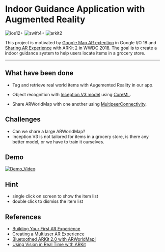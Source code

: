 # Indoor Guidance Application with Augmented Reality
![ios12+](https://img.shields.io/badge/ios-12%2B-blue.svg)
![swift4+](https://img.shields.io/badge/swift-4%2B-orange.svg)
![arkit2](https://img.shields.io/badge/arkit-2-brightgreen.svg)

This project is motivated by [Google Map AR extention](https://youtu.be/ogfYd705cRs?t=5098) in Google I/O 18 and [Sharing AR Experience](https://www.apple.com/newsroom/2018/06/apple-unveils-arkit-2/?videoid=0e9ddba360be9dd77ac4881ea2fa6cdb) with ARKit 2 in WWDC 2018. 
The goal is to create a indoor guidance system to help users locate items in a grocery store. 


---

## What have been done

- Tag and retrieve real world items with Augemented Reality in our app. 

- Object recognition with [Inception V3 model](https://developer.apple.com/machine-learning/model-details/Inception-v3.txt) using [CoreML](https://developer.apple.com/documentation/coreml).
- Share ARWorldMap with one another using [MultipeerConnectivity](MultipeerConnectivity).

## Challenges
- Can we share a large ARWorldMap?
- Inception V3 is not tailored for items in a grocery store, is there any better model, or we have to train it ourselves.



## Demo
[![Demo_Video](https://github.com/Willjay90/Gotcha/blob/master/resources/youtube_demo.png)](https://youtu.be/jRBHVMcQzR0)

## Hint
- single click on screen to show the item list
- double click to dismiss the item list



## References
- [Building Your First AR Experience](https://developer.apple.com/documentation/arkit/building_your_first_ar_experience)
- [Creating a Multiuser AR Experience](https://developer.apple.com/documentation/arkit/creating_a_multiuser_ar_experience)
- [Bluetoothed ARKit 2.0 with ARWorldMap!](https://github.com/simformsolutions/ARKit2.0-Prototype)
- [Using Vision in Real Time with ARKit](https://github.com/eduDorus/PAWI/tree/master/prototypes/UsingVisionInRealTimeWithARKit)
